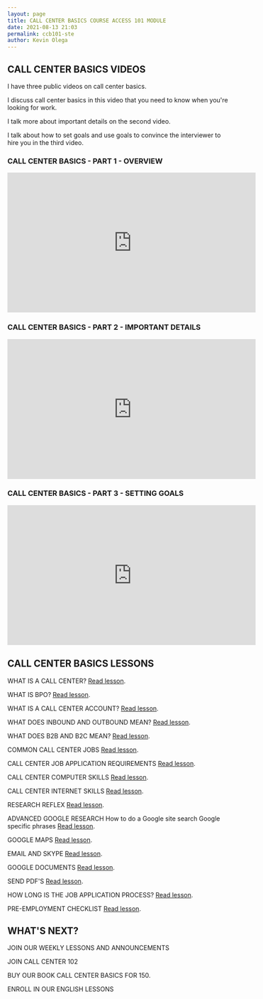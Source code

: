 ```yaml
--- 
layout: page
title: CALL CENTER BASICS COURSE ACCESS 101 MODULE
date: 2021-08-13 21:03
permalink: ccb101-ste 
author: Kevin Olega 
--- 
```


## CALL CENTER BASICS VIDEOS


I have three public videos on call center basics.

I discuss call center basics in this video that you need to know when you're looking for work. 

I talk more about important details on the second video.

I talk about how to set goals and use goals to convince the interviewer to hire you in the third video.

### CALL CENTER BASICS - PART 1 - OVERVIEW

<iframe width="560" height="315" src="https://www.youtube.com/embed/2okEFFLiXPI" title="YouTube video player" frameborder="0" allow="accelerometer; autoplay; clipboard-write; encrypted-media; gyroscope; picture-in-picture" allowfullscreen></iframe>

### CALL CENTER BASICS - PART 2 - IMPORTANT DETAILS

<iframe width="560" height="315" src="https://www.youtube.com/embed/w3uha9dioDw" title="YouTube video player" frameborder="0" allow="accelerometer; autoplay; clipboard-write; encrypted-media; gyroscope; picture-in-picture" allowfullscreen></iframe>

### CALL CENTER BASICS - PART 3 - SETTING GOALS

<iframe width="560" height="315" src="https://www.youtube.com/embed/nFIZbPqXCUU" title="YouTube video player" frameborder="0" allow="accelerometer; autoplay; clipboard-write; encrypted-media; gyroscope; picture-in-picture" allowfullscreen></iframe>

## CALL CENTER BASICS LESSONS



WHAT IS A CALL CENTER?
[Read lesson](https://callcentertrainingtips.com/call-center-definition/).


WHAT IS BPO?
[Read lesson](https://callcentertrainingtips.com/bpo-definition/).
 

WHAT IS A CALL CENTER ACCOUNT?
[Read lesson](https://callcentertrainingtips.com/call-center-account/).


WHAT DOES INBOUND AND OUTBOUND MEAN?
[Read lesson](https://callcentertrainingtips.com/inbound-outbound/).


WHAT DOES B2B AND B2C MEAN?
[Read lesson](https://callcentertrainingtips.com/B2B-B2C/).

COMMON CALL CENTER JOBS
[Read lesson](https://callcentertrainingtips.com//common-jobs/).

CALL CENTER JOB APPLICATION REQUIREMENTS
[Read lesson](https://callcentertrainingtips.com/basic-requirements/).

CALL CENTER COMPUTER SKILLS
[Read lesson](https://callcentertrainingtips.com/cc-computer/).

CALL CENTER INTERNET SKILLS
[Read lesson](https://callcentertrainingtips.com/internet-skills/).

RESEARCH REFLEX [Read lesson](https://callcentertrainingtips.com/research-reflex).

ADVANCED GOOGLE RESEARCH 
How to do a Google site search
Google specific phrases 
[Read lesson](https://callcentertrainingtips.com/adv-google).

GOOGLE MAPS [Read lesson](https://callcentertrainingtips.com/google-maps).

EMAIL AND SKYPE [Read lesson](https://callcentertrainingtips.com/email-skype).

GOOGLE DOCUMENTS [Read lesson](https://callcentertrainingtips.com/drive-documents).

SEND PDF'S [Read lesson](https://callcentertrainingtips.com/send-pdf).

HOW LONG IS THE JOB APPLICATION PROCESS?
[Read lesson](https://callcentertrainingtips.com/long-process/).

PRE-EMPLOYMENT CHECKLIST
[Read lesson](https://callcentertrainingtips.com/employment-checklist/).


## WHAT'S NEXT?


JOIN OUR WEEKLY LESSONS AND ANNOUNCEMENTS

JOIN CALL CENTER 102

BUY OUR BOOK CALL CENTER BASICS FOR 150.

ENROLL IN OUR ENGLISH LESSONS